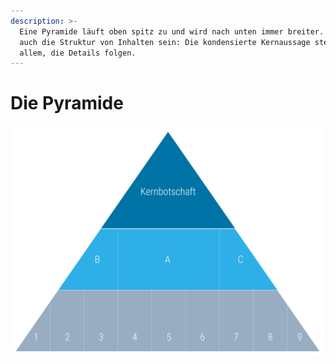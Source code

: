 ```yaml
---
description: >-
  Eine Pyramide läuft oben spitz zu und wird nach unten immer breiter. So sollte
  auch die Struktur von Inhalten sein: Die kondensierte Kernaussage steht über
  allem, die Details folgen.
---
```


# Die Pyramide

![Die Pyramide nach Minto mit 3 Ebenen.](../../../.gitbook/assets/pyramid_minto_plain.png)

